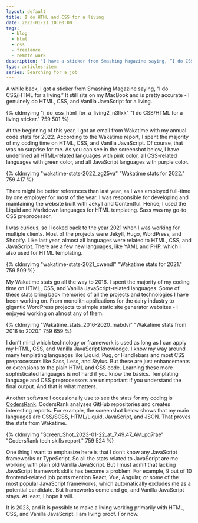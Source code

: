 ```yaml
---
layout: default
title: I do HTML and CSS for a living
date: 2023-01-21 10:00:00
tags:
  - blog
  - html
  - css
  - freelance
  - remote work
description: "I have a sticker from Smashing Magazine saying, “I do CSS/HTML for a living,” and that is what I genuinely do."
type: articles-item
series: Searching for a job
---
```


A while back, I got a sticker from Smashing Magazine saying, “I do CSS/HTML for a living.” It still sits on my MacBook and is pretty accurate - I genuinely do HTML, CSS, and Vanilla JavaScript for a living.

{% cldnryimg "i_do_css_html_for_a_living2_n3llxk" "I do CSS/HTML for a living sticker." 759 501 %}

At the beginning of this year, I got an email from Wakatime with my annual code stats for 2022. According to the Wakatime report, I spent the majority of my coding time on HTML, CSS, and Vanilla JavaScript. Of course, that was no surprise for me. As you can see in the screenshot below, I have underlined all HTML-related languages with pink color, all CSS-related languages with green color, and all JavaScript languages with purple color.

{% cldnryimg "wakatime-stats-2022_zg25va" "Wakatime stats for 2022." 759 417 %}

There might be better references than last year, as I was employed full-time by one employer for most of the year. I was responsible for developing and maintaining the website built with Jekyll and Contentful. Hence, I used the Liquid and Markdown languages for HTML templating. Sass was my go-to CSS preprocessor.

I was curious, so I looked back to the year 2021 when I was working for multiple clients. Most of the projects were Jekyll, Hugo, WordPress, and Shopify. Like last year, almost all languages were related to HTML, CSS, and JavaScript. There are a few new languages, like YAML and PHP, which I also used for HTML templating.

{% cldnryimg "wakatime-stats-2021_cwendl" "Wakatime stats for 2021." 759 509 %}

My Wakatime stats go all the way to 2016. I spent the majority of my coding time on HTML, CSS, and Vanilla JavaScript-related languages. Some of these stats bring back memories of all the projects and technologies I have been working on. From monolith applications for the dairy industry to gigantic WordPress projects to simple static site generator websites - I enjoyed working on almost any of them.

{% cldnryimg "Wakatime_stats_2016-2020_mabdvi" "Wakatime stats from 2016 to 2020." 759 659 %}

I don’t mind which technology or framework is used as long as I can apply my HTML, CSS, and Vanilla JavaScript knowledge. I know my way around many templating languages like Liquid, Pug, or Handlebars and most CSS preprocessors like Sass, Less, and Stylus. But these are just enhancements or extensions to the plain HTML and CSS code. Learning these more sophisticated languages is not hard if you know the basics. Templating language and CSS preprocessors are unimportant if you understand the final output. And that is what matters.

Another software I occasionally use to see the stats for my coding is [CodersRank](https://profile.codersrank.io/user/malimirkec). CodersRank analyses GitHub repositories and creates interesting reports. For example, the screenshot below shows that my main languages are CSS/SCSS, HTML/Liquid, JavaScript, and JSON. That proves the stats from Wakatime.

{% cldnryimg "Screen_Shot_2023-01-22_at_7.49.47_AM_pq7rae" "CodersRank tech skills report." 759 524 %}

One thing I want to emphasize here is that I don’t know any JavaScript frameworks or TypeScript. So all the stats related to JavaScript are me working with plain old Vanilla JavaScript. But I must admit that lacking JavaScript framework skills has become a problem. For example, 9 out of 10 frontend-related job posts mention React, Vue, Angular, or some of the most popular JavaScript frameworks, which automatically excludes me as a potential candidate. But frameworks come and go, and Vanilla JavaScript stays. At least, I hope it will.

It is 2023, and it is possible to make a living working primarily with HTML, CSS, and Vanilla JavaScript. I am living proof. For now.

